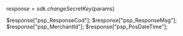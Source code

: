 $response = sdk.changeSecretKey($params)

$response["psp_ResponseCod"];
$response["psp_ResponseMsg"];
$response["psp_MerchantId"];
$response["psp_PosDateTime"];
